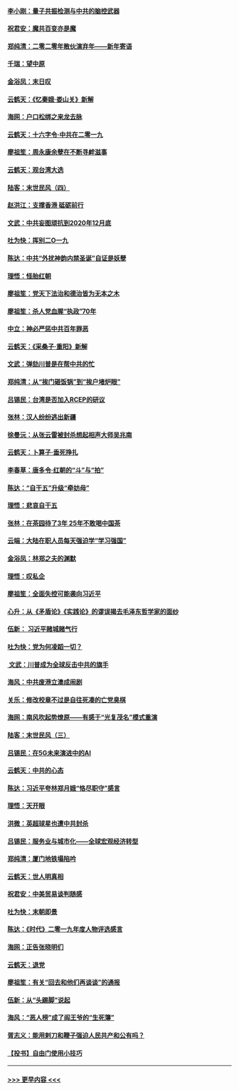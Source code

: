 #### [李小刚：量子共振检测与中共的脑控武器](../pages/nsc993/n11754518.md?t=12302155) 
#### [祝君安：魔共百变亦是魔](../pages/nsc993/n11754469.md?t=12302155) 
#### [郑纯清：二零二零年散伙演弃年——新年寄语](../pages/nsc993/n11754195.md?t=12302155) 
#### [千瑞：望中原](../pages/nsc993/n11754159.md?t=12302155) 
#### [金浴凤：末日叹](../pages/nsc993/n11752359.md?t=12302155) 
#### [云鹤天：《忆秦娥‧娄山关》新解](../pages/nsc993/n11752348.md?t=12302155) 
#### [海网：户口松绑之来龙去脉](../pages/nsc993/n11752328.md?t=12302155) 
#### [云鹤天：十六字令‧中共在二零一九](../pages/nsc993/n11752305.md?t=12302155) 
#### [廖祖笙：周永康余孽在不断寻衅滋事](../pages/nsc993/n11751013.md?t=12302155) 
#### [云鹤天：观台湾大选](../pages/nsc993/n11751007.md?t=12302155) 
#### [陆客：末世民风（四）](../pages/nsc993/n11749203.md?t=12302155) 
#### [赵洪江：支撑香港 砥砺前行](../pages/nsc993/n11748482.md?t=12302155) 
#### [文武：中共妄图顽抗到2020年12月底](../pages/nsc993/n11748446.md?t=12302155) 
#### [吐为快：挥别二O一九](../pages/nsc993/n11748411.md?t=12302155) 
#### [陈达：中共“外扰神韵内禁圣诞”自证是妖孽](../pages/nsc993/n11748226.md?t=12302155) 
#### [理悟：怪胎红朝](../pages/nsc993/n11748206.md?t=12302155) 
#### [廖祖笙：党天下法治和德治皆为无本之木](../pages/nsc993/n11748135.md?t=12302155) 
#### [廖祖笙：杀人党血腥“执政”70年](../pages/nsc993/n11745144.md?t=12302155) 
#### [中立：神必严惩中共百年罪恶](../pages/nsc993/n11744970.md?t=12302155) 
#### [云鹤天：《采桑子‧重阳》新解](../pages/nsc993/n11744948.md?t=12302155) 
#### [文武：弹劾川普是在帮中共的忙](../pages/nsc993/n11744758.md?t=12302155) 
#### [郑纯清：从“挨门砸饭锅”到“挨户堵炉眼”](../pages/nsc993/n11744745.md?t=12302155) 
#### [吕锡民：台湾是否加入RCEP的研议](../pages/nsc993/n11744701.md?t=12302155) 
#### [张林：汉人纷纷逃出新疆](../pages/nsc993/n11743530.md?t=12302155) 
#### [徐曼沅：从张云雷被封杀想起相声大师吴兆南](../pages/nsc993/n11741816.md?t=12302155) 
#### [云鹤天：卜算子‧垂死挣扎](../pages/nsc993/n11739956.md?t=12302155) 
#### [李春草：唐多令‧红朝的“斗”与“拍”](../pages/nsc993/n11739830.md?t=12302155) 
#### [陈达：“自干五”升级“牵妨母”](../pages/nsc993/n11739724.md?t=12302155) 
#### [理悟：悲哀自干五](../pages/nsc993/n11739547.md?t=12302155) 
#### [张林：在茶园待了3年 25年不敢喝中国茶](../pages/nsc993/n11739240.md?t=12302155) 
#### [云端：大陆在职人员每天强迫学“学习强国”](../pages/nsc993/n11738735.md?t=12302155) 
#### [金浴凤：林郑之夫的渊默](../pages/nsc993/n11737735.md?t=12302155) 
#### [理悟：叹私企](../pages/nsc993/n11737715.md?t=12302155) 
#### [廖祖笙：全面失控可能袭向习近平](../pages/nsc993/n11737704.md?t=12302155) 
#### [心升：从《矛盾论》《实践论》的谬误揭去毛泽东哲学家的面纱](../pages/nsc993/n11736962.md?t=12302155) 
#### [伍新： 习近平赌城赌气行](../pages/nsc993/n11736929.md?t=12302155) 
#### [吐为快：党为何凌蹈一切？](../pages/nsc993/n11736915.md?t=12302155) 
#### [ 文武：川普成为全球反击中共的旗手](../pages/nsc993/n11736882.md?t=12302155) 
#### [海风：中共废港立澳成闹剧](../pages/nsc993/n11735857.md?t=12302155) 
#### [关乐：修改校章不过是自往死凑的亡党臭棋](../pages/nsc993/n11735097.md?t=12302155) 
#### [海网：南风吹起势燎原——有感于“光复茂名”模式重演](../pages/nsc993/n11732308.md?t=12302155) 
#### [陆客：末世民风（三）](../pages/nsc993/n11732211.md?t=12302155) 
#### [吕锡民：在5G未来演进中的AI](../pages/nsc993/n11730010.md?t=12302155) 
#### [云鹤天：中共的心态](../pages/nsc993/n11729906.md?t=12302155) 
#### [陈达：习近平夸林郑月娥“恪尽职守”感言](../pages/nsc993/n11729881.md?t=12302155) 
#### [理悟：天开眼](../pages/nsc993/n11729699.md?t=12302155) 
#### [洪微：英超球星也遭中共封杀](../pages/nsc993/n11727243.md?t=12302155) 
#### [吕锡民：服务业与城市化——全球宏观经济转型](../pages/nsc993/n11725845.md?t=12302155) 
#### [郑纯清：厦门地铁塌陷吟](../pages/nsc993/n11725813.md?t=12302155) 
#### [云鹤天：世人明真相](../pages/nsc993/n11725621.md?t=12302155) 
#### [祝君安：中美贸易谈判随感](../pages/nsc993/n11725609.md?t=12302155) 
#### [吐为快：末朝即景](../pages/nsc993/n11723365.md?t=12302155) 
#### [陈达：《时代》二零一九年度人物评选感言](../pages/nsc993/n11723337.md?t=12302155) 
#### [海网：正告张晓明们](../pages/nsc993/n11723228.md?t=12302155) 
#### [云鹤天：退党](../pages/nsc993/n11723056.md?t=12302155) 
#### [廖祖笙：有关“回去和他们再谈谈”的通报](../pages/nsc993/n11722442.md?t=12302155) 
#### [伍新：从“头踢脚”说起](../pages/nsc993/n11722429.md?t=12302155) 
#### [海风：“恶人榜”成了阎王爷的“生死簿”](../pages/nsc993/n11722272.md?t=12302155) 
#### [胥志义：能用剌刀和鞭子强迫人民共产和公有吗？](../pages/nsc993/n11720569.md?t=12302155) 
#### [【投书】自由门使用小技巧](../pages/nsc993/n11720180.md?t=12302155) 

----
#### [ >>> 更早内容 <<< ](../indexes/nsc993-earlier.md)
